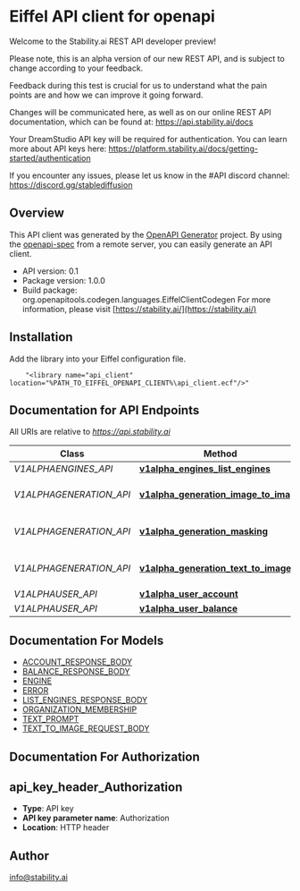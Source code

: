# Eiffel API client for openapi

Welcome to the Stability.ai REST API developer preview!

Please note, this is an alpha version of our new REST API, and is subject to change according to
your feedback.

Feedback during this test is crucial for us to understand what the pain points are and how we can
improve it going forward.

Changes will be communicated here, as well as on our online REST API documentation, which can be
found at: https://api.stability.ai/docs

Your DreamStudio API key will be required for authentication. You can learn more about API keys
here: https://platform.stability.ai/docs/getting-started/authentication

If you encounter any issues, please let us know in the #API discord channel:
https://discord.gg/stablediffusion


## Overview
This API client was generated by the [OpenAPI Generator](https://openapi-generator.tech) project.  By using the [openapi-spec](https://openapis.org) from a remote server, you can easily generate an API client.

- API version: 0.1
- Package version: 1.0.0
- Build package: org.openapitools.codegen.languages.EiffelClientCodegen
For more information, please visit [https://stability.ai/](https://stability.ai/)

## Installation
Add the library into your Eiffel configuration file.
```
    "<library name="api_client" location="%PATH_TO_EIFFEL_OPENAPI_CLIENT%\api_client.ecf"/>"
```

## Documentation for API Endpoints

All URIs are relative to *https://api.stability.ai*

Class | Method | HTTP request | Description
------------ | ------------- | ------------- | -------------
*V1ALPHAENGINES_API* | [**v1alpha_engines_list_engines**](docs/V1ALPHAENGINES_API.md#v1alpha_engines_list_engines) | **Get** /v1alpha/engines/list | list
*V1ALPHAGENERATION_API* | [**v1alpha_generation_image_to_image**](docs/V1ALPHAGENERATION_API.md#v1alpha_generation_image_to_image) | **Post** /v1alpha/generation/{engine_id}/image-to-image | image-to-image
*V1ALPHAGENERATION_API* | [**v1alpha_generation_masking**](docs/V1ALPHAGENERATION_API.md#v1alpha_generation_masking) | **Post** /v1alpha/generation/{engine_id}/image-to-image/masking | image-to-image/masking
*V1ALPHAGENERATION_API* | [**v1alpha_generation_text_to_image**](docs/V1ALPHAGENERATION_API.md#v1alpha_generation_text_to_image) | **Post** /v1alpha/generation/{engine_id}/text-to-image | text-to-image
*V1ALPHAUSER_API* | [**v1alpha_user_account**](docs/V1ALPHAUSER_API.md#v1alpha_user_account) | **Get** /v1alpha/user/account | account
*V1ALPHAUSER_API* | [**v1alpha_user_balance**](docs/V1ALPHAUSER_API.md#v1alpha_user_balance) | **Get** /v1alpha/user/balance | balance


## Documentation For Models

 - [ACCOUNT_RESPONSE_BODY](docs/ACCOUNT_RESPONSE_BODY.md)
 - [BALANCE_RESPONSE_BODY](docs/BALANCE_RESPONSE_BODY.md)
 - [ENGINE](docs/ENGINE.md)
 - [ERROR](docs/ERROR.md)
 - [LIST_ENGINES_RESPONSE_BODY](docs/LIST_ENGINES_RESPONSE_BODY.md)
 - [ORGANIZATION_MEMBERSHIP](docs/ORGANIZATION_MEMBERSHIP.md)
 - [TEXT_PROMPT](docs/TEXT_PROMPT.md)
 - [TEXT_TO_IMAGE_REQUEST_BODY](docs/TEXT_TO_IMAGE_REQUEST_BODY.md)


## Documentation For Authorization


## api_key_header_Authorization

- **Type**: API key
- **API key parameter name**: Authorization
- **Location**: HTTP header


## Author

info@stability.ai

